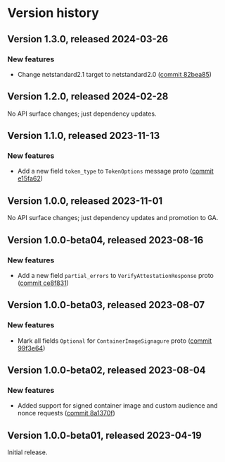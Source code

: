 # Version history

## Version 1.3.0, released 2024-03-26

### New features

- Change netstandard2.1 target to netstandard2.0 ([commit 82bea85](https://github.com/googleapis/google-cloud-dotnet/commit/82bea850661975b9750ac30753528cc9d2e05240))

## Version 1.2.0, released 2024-02-28

No API surface changes; just dependency updates.

## Version 1.1.0, released 2023-11-13

### New features

- Add a new field `token_type` to `TokenOptions` message proto ([commit e15fa62](https://github.com/googleapis/google-cloud-dotnet/commit/e15fa62d37e78fb4d17f9431af1453836bb58d4f))

## Version 1.0.0, released 2023-11-01

No API surface changes; just dependency updates and promotion to GA.

## Version 1.0.0-beta04, released 2023-08-16

### New features

- Add a new field `partial_errors` to `VerifyAttestationResponse` proto ([commit ce8f831](https://github.com/googleapis/google-cloud-dotnet/commit/ce8f831ef4bb474edba185294920dbe3fed2b14a))

## Version 1.0.0-beta03, released 2023-08-07

### New features

- Mark all fields `Optional` for `ContainerImageSignagure` proto ([commit 99f3e64](https://github.com/googleapis/google-cloud-dotnet/commit/99f3e6426111bcf0def62f479c2c6d9b04d42ba9))

## Version 1.0.0-beta02, released 2023-08-04

### New features

- Added support for signed container image and custom audience and nonce requests ([commit 8a1370f](https://github.com/googleapis/google-cloud-dotnet/commit/8a1370f5f2731fc5b80a9a4b9b81f831da158886))

## Version 1.0.0-beta01, released 2023-04-19

Initial release.
